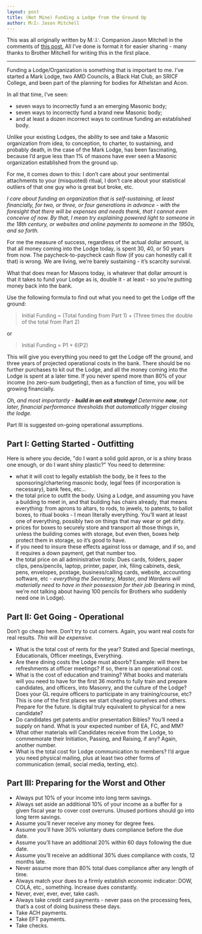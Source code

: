 ```yaml
---
layout: post
title: (Not Mine) Funding a Lodge from the Ground Up
author: M∴I∴ Jason Mitchell
---
```

This was all originally written by M∴I∴ Companion Jason Mitchell in the comments of [this post.](https://www.reddit.com/r/freemasonry/comments/5vrtmu/dues_are_getting_so_expensive/?st=j3oth0wz&sh=f9963ca6) All I’ve done is format it for easier sharing - many thanks to Brother Mitchell for writing this in the first place.

* * * 

Funding a Lodge/Organization is something that is important to me. I’ve started a Mark Lodge, two AMD Councils, a Black Hat Club, an SRICF College, and been part of the planning for bodies for Athelstan and Acon.

In all that time, I’ve seen:
* seven ways to incorrectly fund a an emerging Masonic body;
* seven ways to incorrectly fund a brand new Masonic body;
* and at least a dozen incorrect ways to continue funding an established body.

Unlike your existing Lodges, the ability to see and take a Masonic organization from idea, to conception, to charter, to sustaining, and probably death, in the case of the Mark Lodge, has been fascinating, because I’d argue less than 1% of masons have ever seen a Masonic organization established from the ground up.

For me, it comes down to this: I don’t care about your sentimental attachments to your (misquoted) ritual, I don’t care about your statistical outliers of that one guy who is great but broke, etc.

*I care about funding an organization that is self-sustaining, at least financially, for two, or three, or four generations in advance - with the foresight that there will be expenses and needs thenk, that I cannot even conceive of now. By that, I mean try explaining powered light to someone in the 18th century, or websites and online payments to someone in the 1950s, and so forth.*

For me the measure of success, regardless of the actual dollar amount, is that all money coming into the Lodge today, is spent 30, 40, or 50 years from now. The paycheck-to-paycheck cash flow (if you can honestly call it that) is wrong. We are living, we’re barely sustaining - it’s scarcity survival.

What that does mean for Masons today, is whatever that dollar amount is that it takes to fund your Lodge as is, double it - at least - so you’re putting money back into the bank.

Use the following formula to find out what you need to get the Lodge off the ground:

> Initial Funding = (Total funding from Part 1) + (Three times the double of the total from Part 2)

or

> Initial Funding = P1 + 6(P2)

This will give you everything you need to get the Lodge off the ground, and three years of projected operational costs in the bank. There should be no further purchases to kit out the Lodge, and all the money coming into the Lodge is spent at a later time. If you never spend more than 80% of your income (no zero-sum budgeting), then as a function of time, you will be growing financially.

*Oh, and most importantly -* ***build in an exit strategy!*** *Determine* ***now***, *not later, financial performance thresholds that automatically trigger closing the lodge.*

Part III is suggested on-going operational assumptions.

## Part I: Getting Started - Outfitting

Here is where you decide, "do I want a solid gold apron, or is a shiny brass one enough, or do I want shiny plastic?" You need to determine:
* what it will cost to legally establish the body, be it fees to the sponsoring/chartering masonic body, legal fees (if incorporation is necessary), bank fees, etc...
* the total price to outfit the body. Using a Lodge, and assuming you have a building to meet in, and that building has chairs already, that means everything: from aprons to altars, to rods, to jewels, to patents, to ballot boxes, to ritual books - I mean literally everything. You’ll want at least one of everything, possibly two on things that may wear or get dirty.
* prices for boxes to securely store and transport all those things in, unless the building comes with storage, but even then, boxes help protect them in storage, so it’s good to have.
* if you need to insure these effects against loss or damage, and if so, and it requires a down payment, get that number too.
* the total price on all administrative tools: Dues cards, folders, paper clips, pens/pencils, laptop, printer, paper, ink, filing cabinets, desk, pens, envelopes, postage, business/calling cards, website, accounting software, etc - *everything the Secretary, Master, and Wardens will materially need to have in their possession for their job* (bearing in mind, we’re not talking about having 100 pencils for Brothers who suddenly need one in Lodge).

## Part II: Get Going - Operational

Don’t go cheap here. Don’t try to cut corners. Again, you want real costs for real results. *This will be expensive.*
* What is the total cost of rents for the year? Stated and Special meetings, Educationals, Officer meetings, Everything.
* Are there dining costs the Lodge must absorb? Example: will there be refreshments at officer meetings? If so, there is an operational cost.
* What is the cost of education and training? What books and materials will you need to have for the first 36 months to fully train and prepare candidates, and officers, into Masonry, and the culture of the Lodge? Does your GL require officers to participate in any training/course, etc? This is one of the first places we start cheating ourselves and others. Prepare for the future. Is digital truly equivalent to physical for a new candidate?
* Do candidates get patents and/or presentation Bibles? You’ll need a supply on hand. What is your expected number of EA, FC, and MM?
* What other materials will Candidates receive from the Lodge, to commemorate their Initiation, Passing, and Raising, if any? Again, another number.
* What is the total cost for Lodge communication to members? I’d argue you need physical mailing, plus at least two other forms of communication (email, social media, texting, etc).

## Part III: Preparing for the Worst and Other

* Always put 10% of your income into long term savings.
* Always set aside an additional 10% of your income as a buffer for a given fiscal year to cover cost overruns. Unused portions should go into long term savings.
* Assume you’ll never receive any money for degree fees.
* Assume you’ll have 30% voluntary dues compliance before the due date.
* Assume you’ll have an additional 20% within 60 days following the due date.
* Assume you’ll receive an additional 30% dues compliance with costs, 12 months late.
* Never assume more than 80% total dues compliance after any length of time.
* Always match your dues to a firmly establish economic indicator: DOW, COLA, etc., something. Increase dues constantly.
* Never, ever, ever, ever, take cash.
* Always take credit card payments - never pass on the processing fees, that’s a cost of doing business these days.
* Take ACH payments.
* Take EFT payments.
* Take checks.

